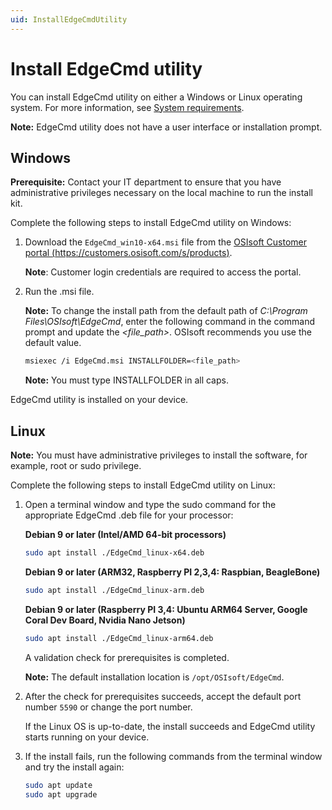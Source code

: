 ```yaml
---
uid: InstallEdgeCmdUtility
---
```


# Install EdgeCmd utility

You can install EdgeCmd utility on either a Windows or Linux operating system. For more information, see [System requirements](xref:SystemRequirements).

**Note:** EdgeCmd utility does not have a user interface or installation prompt.

## Windows

**Prerequisite:** Contact your IT department to ensure that you have administrative privileges necessary on the local machine to run the install kit.

Complete the following steps to install EdgeCmd utility on Windows:

1. Download the `EdgeCmd_win10-x64.msi` file from the [OSIsoft Customer portal (https://customers.osisoft.com/s/products)](https://customers.osisoft.com/s/products).

    **Note**: Customer login credentials are required to access the portal.

2. Run the .msi file.

   **Note:** To change the install path from the default path of *C:\Program Files\OSIsoft\EdgeCmd*, enter the following command in the command prompt and update the *<file_path>*. OSIsoft recommends you use the default value.

    ```bash
    msiexec /i EdgeCmd.msi INSTALLFOLDER=<file_path>
    ```

   **Note:** You must type INSTALLFOLDER in all caps.

EdgeCmd utility is installed on your device.

## Linux

**Note:** You must have administrative privileges to install the software, for example, root or sudo privilege.

Complete the following steps to install EdgeCmd utility on Linux:

1. Open a terminal window and type the sudo command for the appropriate EdgeCmd .deb file for your processor:

    **Debian 9 or later (Intel/AMD 64-bit processors)**

    ```bash
    sudo apt install ./EdgeCmd_linux-x64.deb
    ```

    **Debian 9 or later (ARM32, Raspberry PI 2,3,4: Raspbian, BeagleBone)**

    ```bash
    sudo apt install ./EdgeCmd_linux-arm.deb
    ```

    **Debian 9 or later (Raspberry PI 3,4: Ubuntu ARM64 Server, Google Coral Dev Board, Nvidia Nano Jetson)**

    ```bash
    sudo apt install ./EdgeCmd_linux-arm64.deb
    ```

    A validation check for prerequisites is completed.

    **Note:** The default installation location is `/opt/OSIsoft/EdgeCmd`.

2. After the check for prerequisites succeeds, accept the default port number `5590` or change the port number.

    If the Linux OS is up-to-date, the install succeeds and EdgeCmd utility starts running on your device.

3. If the install fails, run the following commands from the terminal window and try the install again:

    ```bash
    sudo apt update
    sudo apt upgrade
    ```
